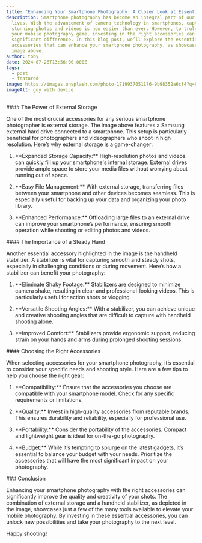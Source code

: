 ```yaml
---
title: "Enhancing Your Smartphone Photography: A Closer Look at Essential Accessories"
description: Smartphone photography has become an integral part of our daily
  lives. With the advancement of camera technology in smartphones, capturing
  stunning photos and videos is now easier than ever. However, to truly elevate
  your mobile photography game, investing in the right accessories can make a
  significant difference. In this blog post, we’ll explore the essential
  accessories that can enhance your smartphone photography, as showcased in the
  image above.
author: toby
date: 2024-07-26T13:56:00.000Z
tags:
  - post
  - featured
image: https://images.unsplash.com/photo-1719937051176-9b98352a6cf4?q=80&w=2944&auto=format&fit=crop&ixlib=rb-4.0.3&ixid=M3wxMjA3fDF8MHxwaG90by1wYWdlfHx8fGVufDB8fHx8fA%3D%3D
imageAlt: guy with device
---
```

\#### The Power of External Storage



One of the most crucial accessories for any serious smartphone photographer is external storage. The image above features a Samsung external hard drive connected to a smartphone. This setup is particularly beneficial for photographers and videographers who shoot in high resolution. Here’s why external storage is a game-changer:



1. \*\*Expanded Storage Capacity:\*\* High-resolution photos and videos can quickly fill up your smartphone's internal storage. External drives provide ample space to store your media files without worrying about running out of space.

   

2. \*\*Easy File Management:\*\* With external storage, transferring files between your smartphone and other devices becomes seamless. This is especially useful for backing up your data and organizing your photo library.



3. \*\*Enhanced Performance:\*\* Offloading large files to an external drive can improve your smartphone’s performance, ensuring smooth operation while shooting or editing photos and videos.



\#### The Importance of a Steady Hand



Another essential accessory highlighted in the image is the handheld stabilizer. A stabilizer is vital for capturing smooth and steady shots, especially in challenging conditions or during movement. Here’s how a stabilizer can benefit your photography:



1. \*\*Eliminate Shaky Footage:\*\* Stabilizers are designed to minimize camera shake, resulting in clear and professional-looking videos. This is particularly useful for action shots or vlogging.



2. \*\*Versatile Shooting Angles:\*\* With a stabilizer, you can achieve unique and creative shooting angles that are difficult to capture with handheld shooting alone.



3. \*\*Improved Comfort:\*\* Stabilizers provide ergonomic support, reducing strain on your hands and arms during prolonged shooting sessions.



\#### Choosing the Right Accessories



When selecting accessories for your smartphone photography, it’s essential to consider your specific needs and shooting style. Here are a few tips to help you choose the right gear:



1. \*\*Compatibility:\*\* Ensure that the accessories you choose are compatible with your smartphone model. Check for any specific requirements or limitations.



2. \*\*Quality:\*\* Invest in high-quality accessories from reputable brands. This ensures durability and reliability, especially for professional use.



3. \*\*Portability:\*\* Consider the portability of the accessories. Compact and lightweight gear is ideal for on-the-go photography.



4. \*\*Budget:\*\* While it’s tempting to splurge on the latest gadgets, it’s essential to balance your budget with your needs. Prioritize the accessories that will have the most significant impact on your photography.



\### Conclusion



Enhancing your smartphone photography with the right accessories can significantly improve the quality and creativity of your shots. The combination of external storage and a handheld stabilizer, as depicted in the image, showcases just a few of the many tools available to elevate your mobile photography. By investing in these essential accessories, you can unlock new possibilities and take your photography to the next level.



Happy shooting!

